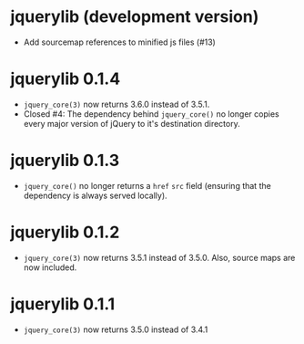 # jquerylib (development version)

* Add sourcemap references to minified js files (#13)

# jquerylib 0.1.4

* `jquery_core(3)` now returns 3.6.0 instead of 3.5.1.
* Closed #4: The dependency behind `jquery_core()` no longer copies every major version of jQuery to it's destination directory.

# jquerylib 0.1.3

* `jquery_core()` no longer returns a `href` `src` field (ensuring that the dependency is always served locally).

# jquerylib 0.1.2

* `jquery_core(3)` now returns 3.5.1 instead of 3.5.0. Also, source maps are now included.

# jquerylib 0.1.1

* `jquery_core(3)` now returns 3.5.0 instead of 3.4.1
